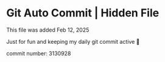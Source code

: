 # Git Auto Commit | Hidden File

This file was added Feb 12, 2025

Just for fun and keeping my daily git commit active 🤪

commit number: 3130928
